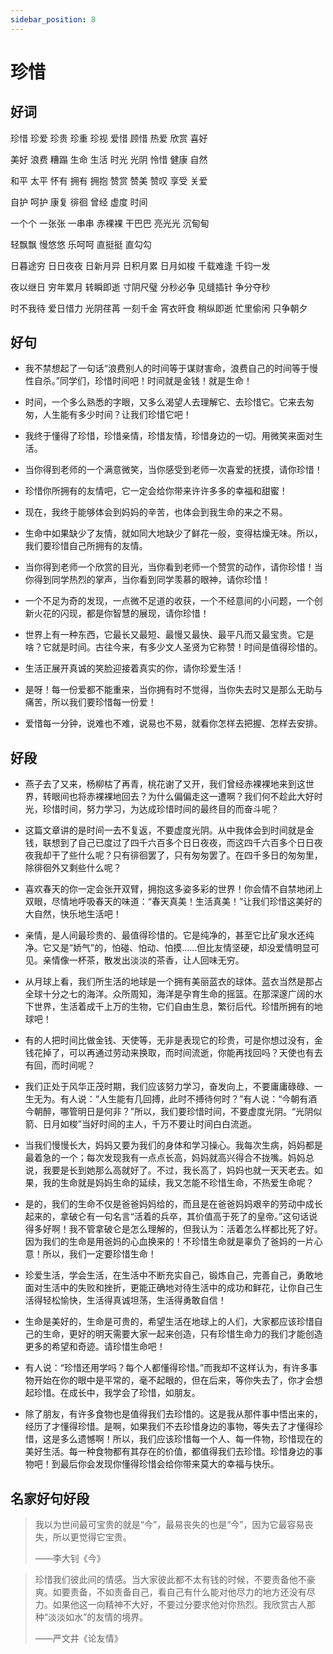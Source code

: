 ```yaml
---
sidebar_position: 8
---
```


# 珍惜

## 好词

珍惜 珍爱 珍贵 珍重 珍视 爱惜 顾惜 热爱 欣赏 喜好

美好 浪费 糟蹋 生命 生活 时光 光阴 怜惜 健康 自然

和平 太平 怀有 拥有 拥抱 赞赏 赞美 赞叹 享受 关爱

自护 呵护 康复 徘徊 曾经 虚度 时间

一个个 一张张 一串串 赤裸裸 干巴巴 亮光光 沉甸甸

轻飘飘 慢悠悠 乐呵呵 直挺挺 直勾勾

日暮途穷 日日夜夜 日新月异 日积月累 日月如梭 千载难逢 千钧一发

夜以继日 穷年累月 转瞬即逝 寸阴尺璧 分秒必争 见缝插针 争分夺秒

时不我待 爱日惜力 光阴荏苒 一刻千金 宵衣旰食 稍纵即逝 忙里偷闲 只争朝夕

## 好句

- 我不禁想起了一句话“浪费别人的时间等于谋财害命，浪费自己的时间等于慢性自杀。”同学们，珍惜时间吧！时间就是金钱！就是生命！

- 时间，一个多么熟悉的字眼，又多么渴望人去理解它、去珍惜它。它来去匆匆，人生能有多少时间？让我们珍惜它吧！

- 我终于懂得了珍惜，珍惜亲情，珍惜友情，珍惜身边的一切。用微笑来面对生活。

- 当你得到老师的一个满意微笑，当你感受到老师一次喜爱的抚摸，请你珍惜！

- 珍惜你所拥有的友情吧，它一定会给你带来许许多多的幸福和甜蜜！

- 现在，我终于能够体会到妈妈的辛苦，也体会到我生命的来之不易。

- 生命中如果缺少了友情，就如同大地缺少了鲜花一般，变得枯燥无味。所以，我们要珍惜自己所拥有的友情。

- 当你得到老师一个欣赏的目光，当你看到老师一个赞赏的动作，请你珍惜！当你得到同学热烈的掌声，当你看到同学羡慕的眼神，请你珍惜！

- 一个不足为奇的发现，一点微不足道的收获，一个不经意间的小问题，一个创新火花的闪现，都是你智慧的展现，请你珍惜！

- 世界上有一种东西，它最长又最短、最慢又最快、最平凡而又最宝贵。它是啥？它就是时间。古往今来，有多少文人圣贤为它称赞！时间是值得珍惜的。

- 生活正展开真诚的笑脸迎接着真实的你，请你珍爱生活！

- 是呀！每一份爱都不能重来，当你拥有时不觉得，当你失去时又是那么无助与痛苦，所以我们要珍惜每一份爱！

- 爱惜每一分钟，说难也不难，说易也不易，就看你怎样去把握、怎样去安排。

## 好段

- 燕子去了又来，杨柳枯了再青，桃花谢了又开，我们曾经赤裸裸地来到这世界，转眼间也将赤裸裸地回去？为什么偏偏走这一遭啊？我们何不趁此大好时光，珍惜时间，努力学习，为达成珍惜时间的最终目的而奋斗呢？

- 这篇文章讲的是时间一去不复返，不要虚度光阴。从中我体会到时间就是金钱，联想到了自己已度过了四千六百多个日日夜夜，而这四千六百多个日日夜夜我却干了些什么呢？只有徘徊罢了，只有匆匆罢了。在四千多日的匆匆里，除徘徊外又剩些什么呢？

- 喜欢春天的你一定会张开双臂，拥抱这多姿多彩的世界！你会情不自禁地闭上双眼，尽情地呼吸春天的味道：“春天真美！生活真美！”让我们珍惜这美好的大自然，快乐地生活吧！
- 亲情，是人间最珍贵的、最值得珍惜的。它是纯净的，甚至它比矿泉水还纯净。它又是“娇气”的，怕碰、怕动、怕摸……但比友情坚硬，却没爱情明显可见。亲情像一杯茶，散发出淡淡的茶香，让人回味无穷。

- 从月球上看，我们所生活的地球是一个拥有美丽蓝衣的球体。蓝衣当然是那占全球十分之七的海洋。众所周知，海洋是孕育生命的摇篮。在那深邃广阔的水下世界，生活着成千上万的生物，它们自由生息，繁衍后代。珍惜所拥有的地球吧！

- 有的人把时间比做金钱、天使等，无非是表现它的珍贵，可是你想过没有，金钱花掉了，可以再通过劳动来换取，而时间流逝，你能再找回吗？天使也有去有回，而时间呢？

- 我们正处于风华正茂时期，我们应该努力学习，奋发向上，不要庸庸碌碌、一生无为。有人说：“人生能有几回搏，此时不搏待何时？”有人说：“今朝有酒今朝醉，哪管明日是何非？”所以，我们要珍惜时间，不要虚度光阴。“光阴似箭、日月如梭”当好时间的主人，千万不要让时间白白流逝。

- 当我们慢慢长大，妈妈又要为我们的身体和学习操心。我每次生病，妈妈都是最着急的一个；每次发现我有一点点长高，妈妈就高兴得合不拢嘴。妈妈总说，我要是长到她那么高就好了。不过，我长高了，妈妈也就一天天老去。如果，我的生命就是妈妈生命的延续，我又怎能不珍惜生命，不热爱生命呢？

- 是的，我们的生命不仅是爸爸妈妈给的，而且是在爸爸妈妈艰辛的劳动中成长起来的，拿破仑有一句名言“活着的兵卒，其价值高于死了的皇帝。”这句话说得多好啊！我不管拿破仑是怎么理解的，但我认为：活着怎么样都比死了好。因为我们的生命是用爸妈的心血换来的！不珍惜生命就是辜负了爸妈的一片心意！所以，我们一定要珍惜生命！

- 珍爱生活，学会生活，在生活中不断充实自己，锻炼自己，完善自己，勇敢地面对生活中的失败和挫折，更能正确地对待生活中的成功和鲜花，让你自己生活得轻松愉快，生活得真诚坦荡，生活得勇敢自信！

- 生命是美好的，生命是可贵的，希望生活在地球上的人们，大家都应该珍惜自己的生命，更好的明天需要大家一起来创造，只有珍惜生命力的我们才能创造更多的希望和奇迹。请珍惜生命吧！

- 有人说：“珍惜还用学吗？每个人都懂得珍惜。”而我却不这样认为，有许多事物开始在你的眼中是平常的，毫不起眼的，但在后来，等你失去了，你才会想起珍惜。在成长中，我学会了珍惜，如朋友。

- 除了朋友，有许多食物也是值得我们去珍惜的。这是我从那件事中悟出来的，经历了才懂得珍惜。是啊，如果我们不去珍惜身边的事物，等失去了才懂得珍惜，这是多么遗憾啊！所以，我们应该珍惜每一个人、每一件物，珍惜现在的美好生活。每一种食物都有其存在的价值，都值得我们去珍惜。珍惜身边的事物吧！到最后你会发现你懂得珍惜会给你带来莫大的幸福与快乐。

## 名家好句好段

> 我以为世间最可宝贵的就是“今”，最易丧失的也是“今”，因为它最容易丧失，所以更觉得它宝贵。
>
> ——李大钊《今》

> 珍惜我们彼此间的情感。当大家彼此都不太有钱的时候，不要责备他不豪爽。如要责备，不如责备自己，看自己有什么能对他尽力的地方还没有尽力。如果他这一向精神不大好，不要过分要求他对你热烈。我欣赏古人那种“淡淡如水”的友情的境界。
>
> ——严文井《论友情》
